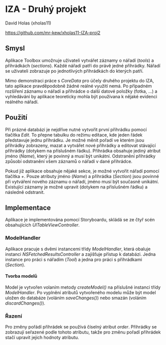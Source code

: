 # IZA - Druhý projekt
David Holas (xholas11)

<https://github.com/mr-kew/xholas11-IZA-proj2>

## Smysl
Aplikace Toolbox umožnuje uživateli vytvářet záznamy o nářadí (_tools_) a přihrádkách (_sections_). Každé nářadí patří do právě jedné přihrádky. Nářadí se uživateli zobrazuje po jednotlivých přihrádkách do kterých patří. 

Mimo demonstraci práce s _CoreData_ pro účely druhého projektu do IZA, tato aplikace pravděpodobně žádné reálné využití nemá. Po případném rozšíření záznamu o nářadí a přihrádce o další datové položky (fotka, ...) a vyhledávání by aplikace teoreticky mohla být používana k nějaké evidenci reálného nářadí.
	
## Použití
Při prázné databázi je nejdříve nutné vytvořit první přihrádku pomocí tlačítka _Edit_. To přepne tabulku do režimu editace, kde jeden řádek představuje jednu přihrádku. Je možné měnit pořadí ve kterém jsou přihrádky zobrazeny, mazat a vytvářet nové přihrádky a editovat stávající přihrádky (dotykem na příslušném řádku). Přihrádka obsahuje jediný atribut jméno (_Name_), který je povinný a musí být unikátní. Odstranění přihrádky způsobí odstranění všem záznamů o nářadí v dané přihrádce.

Pokud již aplikace obsahuje nějaké sekce, je možné vytvořit nářadí pomocí tlačítka _+_. Pouze atributy jméno (_Name_) a přihrádka (_Section_) jsou povinné při vytváření nového záznamu o nářadí, jméno musí být současně unikátní. Existující záznamy je možné upravit (dotykem na příslušném řádku) a následně odstranit.

## Implementace
Aplikace je implementována pomocí Storyboardu, skládá se ze čtyř scén obsahujících _UITableViewController_.

### ModelHandler
Aplikace pracuje s dvěmi instancemi třídy _ModelHandler_, která obaluje instanci _NSFetchedResultsController_ a zajišťuje přístup k databázi. Jedna instance pro práci s nářadím (_Tool_) a jedna pro práci s přihrádkami (_Section_).

#### Tvorba modelů
Model je vytvořen volaním metody _createModel()_ na příslušné instanci třídy _ModelHandler_. Po vyplnění atributů vytvořeného modelu může být model uložen do databáze (voláním _saveChanges()_) nebo smazán (voláním _discardChanges()_).

### Řazení
Pro změny pořádí přihrádek se používá číselný atribut _order_. Přihrádky se zobrazují seřazené podle tohoto atributu, takže pro změnu pořadí přihrádek stačí upravit jejich hodnoty atributu.